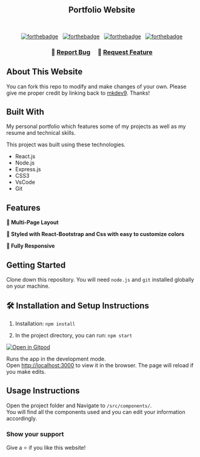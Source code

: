 <h2 align="center">
  Portfolio Website<br/>
</h2>
<br/>

<center>


[![forthebadge](https://forthebadge.com/images/badges/built-with-love.svg)](https://forthebadge.com) &nbsp;
[![forthebadge](https://forthebadge.com/images/badges/made-with-javascript.svg)](https://forthebadge.com) &nbsp;
[![forthebadge](https://forthebadge.com/images/badges/open-source.svg)](https://forthebadge.com) &nbsp;
[![forthebadge](https://forthebadge.com/images/badges/made-with-react.svg)](https://forthebadge.com)

</center>

<h3 align="center">
    🔹
    <a href="https://github.com/mkdev9/Myportfolio/issues">Report Bug</a> &nbsp; &nbsp;
    🔹
    <a href="https://github.com/mkdev9/Myportfolio/issues">Request Feature</a>
</h3>

## About This Website

You can fork this repo to modify and make changes of your own. Please give me proper credit by linking back to [mkdev9](https://github.com/mkdev9/Myportfolio). Thanks!

## Built With

My personal portfolio which features some of my projects as well as my resume and technical skills.<br/>

This project was built using these technologies.

- React.js
- Node.js
- Express.js
- CSS3
- VsCode
- Git

## Features

**📖 Multi-Page Layout**

**🎨 Styled with React-Bootstrap and Css with easy to customize colors**

**📱 Fully Responsive**

## Getting Started

Clone down this repository. You will need `node.js` and `git` installed globally on your machine.

## 🛠 Installation and Setup Instructions

1. Installation: `npm install`

2. In the project directory, you can run: `npm start`

 [![Open in Gitpod](https://gitpod.io/button/open-in-gitpod.svg)](https://gitpod.io/#https://github.com/mkdev9/Myportfolio.git)

Runs the app in the development mode.\
Open [http://localhost:3000](http://localhost:3000) to view it in the browser.
The page will reload if you make edits.

## Usage Instructions

Open the project folder and Navigate to `/src/components/`. <br/>
You will find all the components used and you can edit your information accordingly.

### Show your support

Give a ⭐ if you like this website!

